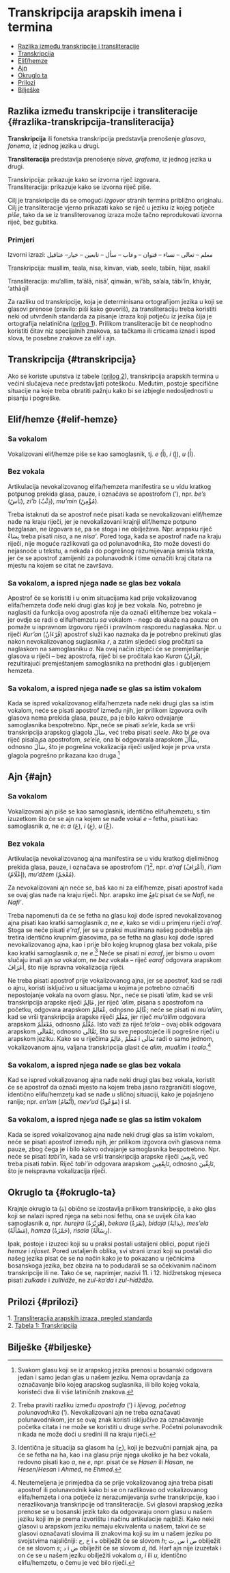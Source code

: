 # Transkripcija arapskih imena i termina

* [Razlika između transkripcije i transliteracije](transkripcija.md#razlika-transkripcija-transliteracija)  
* [Transkripcija](transkripcija.md#transkripcija)  
* [Elif/hemze](transkripcija.md#elif-hemze)  
* [Ajn](transkripcija.md#ajn)  
* [Okruglo ta](transkripcija.md#okruglo-ta)  
* [Prilozi](transkripcija.md#prilozi)  
* [Bilješke](transkripcija.md#biljeske)

## Razlika između transkripcije i transliteracije {#razlika-transkripcija-transliteracija}

**Transkripcija** ili fonetska transkripcija predstavlja prenošenje *glasova*, *fonema*, iz jednog jezika u drugi.

**Transliteracija** predstavlja prenošenje *slova*, *grafema*, iz jednog jezika u drugi.

Transkripcija: prikazuje kako se izvorna riječ izgovara.  
Transliteracija: prikazuje kako se izvorna riječ piše.

Cilj je transkripcije da se omogući *izgovor* stranih termina približno originalu.  
Cilj je transliteracije vjerno prikazati kako se riječ u jeziku iz kojeg potječe *piše*, tako da se iz transliterovanog izraza može tačno reprodukovati izvorna riječ, bez gubitka.

### Primjeri

Izvorni izrazi: معلم – تعالى – نساء – قنوان – وعاب – سأل – تابعين – خيار– عثاقيل

Transkripcija: muallim, teala, nisa, kinvan, viab, seele, tabiin, hijar, asakil

Transliteracija: mu‘allim, ta‘ālā, nisā’, qinwān, wi‘āb, sa’ala, tābi‘īn, khiyār, ‘athāqīl

Za razliku od transkripcije, koja je determinisana ortografijom jezika u koji se glasovi prenose (pravilo: piši kako govoriš), za transliteraciju treba koristiti neki od utvrđenih standarda za pisanje izraza koji potječu iz jezika čija je ortografija nelatinična ([prilog 1](https://drive.google.com/open?id=0B0PIwWDfm0ITaVhubGtpR0ZNaUU)). Prilikom transliteracije bit će neophodno koristiti čitav niz specijalnih znakova, sa tačkama ili crticama iznad i ispod slova, te posebne znakove za elif i ajn.

## Transkripcija {#transkripcija}

Ako se koriste uputstva iz tabele ([prilog 2](https://drive.google.com/open?id=0B0PIwWDfm0ITTUNhRWtOZ1Rmemc)), transkripcija arapskih termina u većini slučajeva neće predstavljati poteškoću. Međutim, postoje specifične situacije na koje treba obratiti pažnju kako bi se izbjegle nedosljednosti u pisanju i pogreške.

## Elif/hemze {#elif-hemze}

### Sa vokalom

Vokalizovani elif/hemze piše se kao samoglasnik, tj. *e* (أَ), *i* (إِ), *u* (أُ).

### Bez vokala

Artikulacija nevokalizovanog elifa/hemzeta manifestira se u vidu kratkog potpunog prekida glasa, pauze, i označava se apostrofom (’), npr. *be’s* (بَأْسٌ), *zi’b* (ذِئْبٌ), *mu’min* (مُؤْمِنٌ).

Treba istaknuti da se apostrof neće pisati kada se nevokalizovani elif/hemze nađe na kraju riječi, jer je nevokalizovani krajnji elif/hemze potpuno bezglasan, ne izgovara se, pa se stoga i ne obilježava. Npr. arapsku riječ نِسَاءٌ treba pisati *nisa*, a ne *nisa’*. Pored toga, kada se apostrof nađe na kraju riječi, nije moguće razlikovati ga od polunavodnika, što može dovesti do nejasnoće u tekstu, a nekada i do pogrešnog razumijevanja smisla teksta, jer će se apostrof zamijeniti za polunavodnik i time označiti kraj citata na mjestu na kojem se citat ne završava.

### Sa vokalom, a ispred njega nađe se glas bez vokala

Apostrof će se koristiti i u onim situacijama kad prije vokalizovanog elifa/hemzeta dođe neki drugi glas koji je bez vokala. No, potrebno je naglasiti da funkcija ovog apostrofa nije da označi elif/hemze bez vokala – jer ovdje se radi o elifu/hemzetu *sa* vokalom – nego da ukaže na pauzu: on pomaže u ispravnom izgovoru riječi i pravilnom rasporedu naglasaka. Npr. u riječi *Kur’an* (قُرْءَانٌ) apostrof služi kao naznaka da je potrebno prekinuti glas nakon nevokalizovanog suglasnika *r*, a zatim sljedeći slog pročitati sa naglaskom na samoglasniku *a*. Na ovaj način izbjeći će se premještanje glasova u riječi – bez apostrofa, riječ bi se pročitala kao *Kuran* (قُرَانٌ), rezultirajući premještanjem samoglasnika na prethodni glas i gubljenjem hemzeta.

### Sa vokalom, a ispred njega nađe se glas sa istim vokalom

Kada se ispred vokalizovanog elifa/hemzeta nađe neki drugi glas sa istim vokalom, neće se pisati apostrof između njih, jer prilikom izgovora ovih glasova nema prekida glasa, pauze, pa je bilo kakvo odvajanje samoglasnika bespotrebno. Npr. neće se pisati *se’ele*, kada se vrši transkripcija arapskog glagola سَأَلَ, već treba pisati *seele*. Ako bi se ova riječ pisala sa apostrofom, *se’ele,* ona bi odgovarala arapskom سَأْأَلَ, odnosno سَأَّلَ, što je pogrešna vokalizacija riječi usljed koje je prva vrsta glagola pogrešno prikazana kao druga.[^1]

## Ajn {#ajn}

### Sa vokalom

Vokalizovani ajn piše se kao samoglasnik, identično elifu/hemzetu, s tim izuzetkom što će se ajn na kojem se nađe vokal *e* – fetha, pisati kao samoglasnik *a*, ne *e*: *a* (عَ), *i* (عِ), *u* (عُ).

### Bez vokala

Artikulacija nevokalizovanog ajna manifestira se u vidu kratkog djelimičnog prekida glasa, pauze, i označava se apostrofom (’)[^2], npr. *a’raf* (أَعْرَافُ), *i’lam* (إِعْلَامٌ), *mu’džem* (مُعْجَمٌ).

Za nevokalizovani ajn neće se, baš kao ni za elif/hemze, pisati apostrof kada se ovaj glas nađe na kraju riječi. Npr. arapsko ime نَافِعُ pisat će se *Nafi*, ne *Nafi’*.

Treba napomenuti da će se fetha na glasu koji dođe ispred nevokalizovanog ajna pisati kao kratki samoglasnik *a*, ne *e*, kako se vidi u primjeru riječi *a’raf*. Stoga se neće pisati *e'raf*, jer se u praksi muslimana našeg podneblja ajn tretira identično krupnim glasovima, pa se fetha na glasu koji dođe ispred nevokalizovanog ajna, kao i prije bilo kojeg krupnog glasa bez vokala, piše kao kratki samoglasnik *a*, ne *e*.[^3] Neće se pisati ni *earaf*, jer bismo u ovom slučaju imali ajn *sa* vokalom, ne *bez* vokala – riječ *earaf* odgovara arapskom أَعَرَافُ, što nije ispravna vokalizacija riječi.

Ne treba pisati apostrof prije vokalizovanog ajna, jer se apostrof, kad se radi o ajnu, koristi isključivo u situacijama u kojima je potrebno označiti nepostojanje vokala na ovom glasu. Npr., neće se pisati *’alim*, kad se vrši transkripcija arapske riječi عَالِمٌ, jer riječ *’alim,* pisana s apostrofom na početku, odgovara arapskom عْعَالِمٌ, odnosno عَّالِمٌ; neće se pisati ni *mu’allim,* kad se vrši transkripcija arapske riječi مُعَلِّمٌ, jer riječ *mu’allim* odgovara arapskom مُعْعَلِّمٌ, odnosno مُعَّلِّمٌ. Isto važi za riječ *te’ala* – ovaj oblik odgovara arapskom تَعْعَالَى, odnosno تَعَّالَى, što su sve nepostojeće ili pogrešne riječi u arapskom jeziku. Kako se u riječima مُعَلِّمٌ ,عَالِمٌ i تَعَالَى radi o samo jednom, vokalizovanom ajnu, valjana transkripcija glasit će *alim, muallim* i *teala*.[^4]

### Sa vokalom, a ispred njega nađe se glas bez vokala

Kad se ispred vokalizovanog ajna nađe neki drugi glas bez vokala, koristit će se apostrof da označi mjesto na kojem treba jasno razgraničiti slogove, identično elifu/hemzetu kad se nađe u sličnoj situaciji, kako je pojašnjeno ranije; npr. *en’am* (أَنْعَامُ), *mev’ud* (مَوْعُودٌ) i sl.

### Sa vokalom, a ispred njega nađe se glas sa istim vokalom

Kada se ispred vokalizovanog ajna nađe neki drugi glas sa istim vokalom, neće se pisati apostrof između njih, jer prilikom izgovora ovih glasova nema pauze, zbog čega je i bilo kakvo odvajanje samoglasnika bespotrebno. Npr. neće se pisati *tabi’in*, kada se vrši transkripcija arapske riječi تَابِعِينَ, već treba pisati *tabiin*. Riječ *tabi’in* odgovara arapskom تَابِعْعِينَ, odnosno تَابِعِّينَ, što je neispravna vokalizacija riječi.

## Okruglo ta {#okruglo-ta}

Krajnje okruglo ta (ة) obično se izostavlja prilikom transkripcije, a ako glas koji se nalazi ispred njega na sebi nosi fethu, ona se uvijek čita kao samoglasnik *a*, npr. *hurejra* (هُرَيْرَةٌ), *bekara* (بَقَرَةٌ), *bidaja* (بِدَايَةٌ), *mes’ela* (مَسْأَلَةٌ), *hamza* (حَمْزَةُ), *risala* (رِسَالَةٌ).

Ipak, postoje i izuzeci koji su u praksi postali ustaljeni oblici, poput riječi *hemze* i *rijaset*. Pored ustaljenih oblika, svi strani izrazi koji su postali dio našeg jezika pisat će se na način kako je to pokazano u rječnicima bosanskoga jezika, bez obzira na to podudarali se sa očekivanim načinom transkripcije ili ne. Tako će se, naprimjer, nazivi 11. i 12. hidžretskog mjeseca pisati *zulkade* i *zulhidže*, ne *zul-ka’da* i *zul-hidždža*.

## Prilozi {#prilozi}

1\. [Transliteracija arapskih izraza, pregled standarda](https://drive.google.com/open?id=0B0PIwWDfm0ITaVhubGtpR0ZNaUU)  
2\. [Tabela 1: Transkripcija](https://drive.google.com/open?id=0B0PIwWDfm0ITTUNhRWtOZ1Rmemc)

## Bilješke {#biljeske}

[^1]: Svakom glasu koji se iz arapskog jezika prenosi u bosanski odgovara jedan i samo jedan glas u našem jeziku. Nema opravdanja za označavanje bilo kojeg arapskog suglasnika, ili bilo kojeg vokala, koristeći dva ili više latiničnih znakova.

[^2]: Treba praviti razliku između *apostrofa* (’) i *lijevog, početnog polunavodnika* (‘). Nevokalizovani ajn ne treba označavati polunavodnikom, jer se ovaj znak koristi isključivo za označavanje početka citata i ne može se koristiti u druge svrhe. Početni polunavodnik nikada ne može doći u sredini ili na kraju riječi.

[^3]: Identična je situacija sa glasom ha (ح), koji je bezvučni parnjak ajna, pa će se fetha na ha, kao i na glasu prije njega ukoliko je ha bez vokala, redovno pisati kao *a*, ne *e*, npr. pisat će se *Hasen* ili *Hasan*, ne *Hesen*/*Hesan* i *Ahmed*, ne *Ehmed*.

[^4]: Neutemeljena je primjedba da se prije vokalizovanog ajna treba pisati apostrof ili polunavodnik kako bi se on razlikovao od vokalizovanog elifa/hemzeta i ona potječe iz nerazumijevanja svrhe transkripcije, kao i nerazlikovanja transkripcije od transliteracije. Svi glasovi arapskog jezika prenose se u bosanski jezik tako da odgovaraju onom glasu u našem jeziku koji im je prema izvorištu i načinu artikulacije najbliži. Kako neki glasovi u arapskom jeziku nemaju ekvivalenta u našem, takvi će se glasovi označavati slovima ili znakovima koji su im u našem jeziku po svojstvima najsličniji: خ ,ح i ه obilježit će se slovom *h*; س ,ث i ص obilježit će se slovom *s*; د i ض obilježit će se slovom *d*, itd. Harf ajn nije izuzetak i on će se u našem jeziku obilježiti vokalom *a*, *i* ili *u,* identično elifu/hemzetu, o čemu je već bilo riječi.


